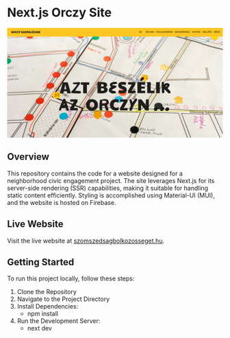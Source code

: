 # Next.js Orczy Site

![screenshot of landing page](./public/screenshot.png)

## Overview

This repository contains the code for a website designed for a neighborhood civic engagement project. The site leverages Next.js for its server-side rendering (SSR) capabilities, making it suitable for handling static content efficiently. Styling is accomplished using Material-UI (MUI), and the website is hosted on Firebase.

## Live Website

Visit the live website at [szomszedsagbolkozosseget.hu](https://szomszedsagbolkozosseget.hu).

## Getting Started

To run this project locally, follow these steps:

1. Clone the Repository
2. Navigate to the Project Directory
3. Install Dependencies:
    - npm install
4. Run the Development Server:
    - next dev
